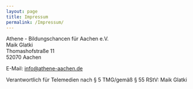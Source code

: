 ```yaml
---
layout: page
title: Impressum
permalink: /Impressum/
---
```


Athene - Bildungschancen für Aachen e.V.  
Maik Glatki  
Thomashofstraße 11  
52070 Aachen  

E-Mail: <a href="mailto:info@athene-aachen.de">info@athene-aachen.de</a>  

Verantwortlich für Telemedien nach § 5 TMG/gemäß § 55 RStV: Maik Glatki

